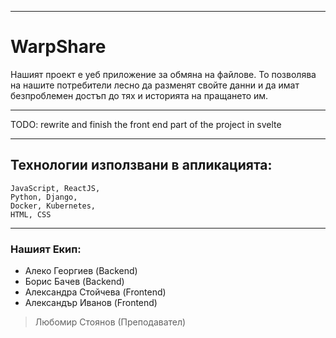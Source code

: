 -------------------------------------------------------------------------------------------------------------------------------------------------------------------------

# **WarpShare**

Нашият проект е уеб приложение за обмяна на файлове. То позволява на нашите потребители лесно да разменят свойте данни и да имат безпроблемен достъп до тях и историята на пращането им.

-------------------------------------------------------------------------------------------------------------------------------------------------------------------------

TODO: rewrite and finish the front end part of the project in svelte

-------------------------------------------------------------------------------------------------------------------------------------------------------------------------

## Технологии използвани в апликацията:

```
JavaScript, ReactJS,
Python, Django,
Docker, Kubernetes,
HTML, CSS 
```
-------------------------------------------------------------------------------------------------------------------------------------------------------------------------

### Нашият Екип:
* Алеко Георгиев (Backend)
* Борис Бачев (Backend)
* Александра Стойчева (Frontend)
* Александър Иванов (Frontend)


> Любомир Стоянов (Преподавател)

